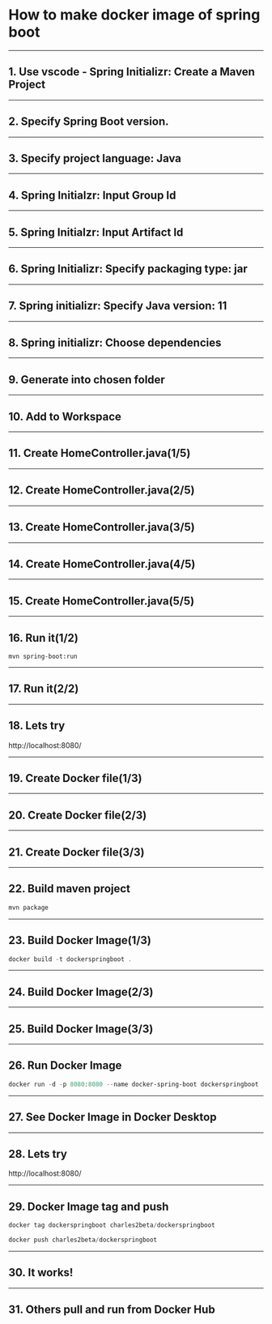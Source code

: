 # How to make docker image of spring boot

---

## 1. Use vscode - Spring Initializr: Create a Maven Project



---

## 2. Specify Spring Boot version.



---

## 3. Specify project language: Java



---

## 4. Spring Initialzr: Input Group Id



---

## 5. Spring Initialzr: Input Artifact Id



---

## 6. Spring Initializr: Specify packaging type: jar



---

## 7. Spring initializr: Specify Java version: 11



---

## 8. Spring initializr: Choose dependencies



---

## 9. Generate into chosen folder



---

## 10. Add to Workspace



---

## 11. Create HomeController.java(1/5)



---

## 12. Create HomeController.java(2/5)



---

## 13. Create HomeController.java(3/5)



---

## 14. Create HomeController.java(4/5)



---

## 15. Create HomeController.java(5/5)



---

## 16. Run it(1/2)

```
mvn spring-boot:run
```



---

## 17. Run it(2/2)



---

## 18. Lets try

http://localhost:8080/



---

## 19. Create Docker file(1/3)



---

## 20. Create Docker file(2/3)



---

## 21. Create Docker file(3/3)



---

## 22. Build maven project

```powershell
mvn package
```



---

## 23. Build Docker Image(1/3)

```powershell
docker build -t dockerspringboot .
```



---

## 24. Build Docker Image(2/3)



---

## 25. Build Docker Image(3/3)



---

## 26. Run Docker Image

```powershell
docker run -d -p 8080:8080 --name docker-spring-boot dockerspringboot
```



---

## 27. See Docker Image in Docker Desktop	



---

## 28. Lets try

http://localhost:8080/



---

## 29. Docker Image tag and push

```powershell
docker tag dockerspringboot charles2beta/dockerspringboot
```

```powershell
docker push charles2beta/dockerspringboot
```



---

## 30. It works!



---

## 31. Others pull and run from Docker Hub

